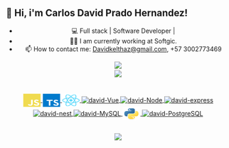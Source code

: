 
## 👋 Hi, i'm Carlos David Prado Hernandez!
<div align="center">


- 💻 Full stack | Software Developer |
- 👩‍💻 I am currently working at Softgic.
- 📫 How to contact me: Davidkelthaz@gmail.com, +57 3002773469
</div>


<div align="center">
<a href="https://github.com/kelthaz">

<img height="200em" src="https://github-readme-stats.vercel.app/api?username=kelthaz&show_icons=true&theme=blueberry&include_all_commits=true&count_private=true"/>
<br>
<img height="ediem" src="https://github-readme-stats.vercel.app/api/top-langs/?username=kelthaz&layout=compact&langs_count=7&theme=blueberry"/>
</div>
<div style="display: inline_block">
<br>
<br>
<div align="center">
<img align="center" alt="david-Js" height="30" width="40" src="https://raw.githubusercontent.com/devicons/devicon/master/icons/javascript/javascript-plain.svg">
<img align="center" alt="david-Ts" height="30" width="40" src="https://raw.githubusercontent.com/devicons/devicon/master/icons/typescript/typescript-plain.svg">
<img align="center" alt="david-react" height="30" width="40" src="https://raw.githubusercontent.com/devicons/devicon/master/icons/react/react-original.svg">
<img align="center" alt="david-Vue" height="30" width="40" src="https://cdn.jsdelivr.net/gh/devicons/devicon/icons/vuejs/vuejs-original.svg">
<img align="center" alt="david-Node" height="30" width="40" src="https://cdn.jsdelivr.net/gh/devicons/devicon/icons/nodejs/nodejs-original.svg">
<img align="center" alt="david-express" height="30" width="40" src="https://cdn.jsdelivr.net/gh/devicons/devicon/icons/express/express-original.svg">
<img align="center" alt="david-nest" height="30" width="40" src="https://cdn.jsdelivr.net/gh/devicons/devicon/icons/nestjs/nestjs-original.svg">
<img align="center" alt="david-MySQL" height="30" width="40" src="https://cdn.jsdelivr.net/gh/devicons/devicon/icons/mysql/mysql-original.svg">
<img align="center" alt="david-Python" height="30" width="40" src="https://raw.githubusercontent.com/devicons/devicon/master/icons/python/python-original.svg">
<img align="center" alt="david-PostgreSQL" height="30" width="40" src="https://cdn.jsdelivr.net/gh/devicons/devicon/icons/postgresql/postgresql-original.svg">
</div>

##

<div align="center">
<a href="https://www.linkedin.com/in/kelthaz" target="_blank"><img src="https://img.shields.io/badge/-LinkedIn-%230077B5?style=for-the-badge&logo=linkedin&logoColor=white" target="_blank"></a>

</div>
